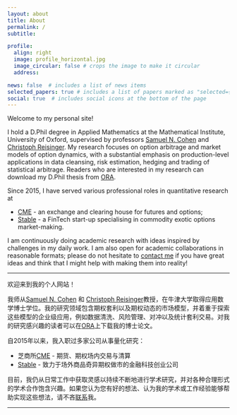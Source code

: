 ```yaml
---
layout: about
title: About
permalink: /
subtitle:

profile:
  align: right
  image: profile_horizontal.jpg
  image_circular: false # crops the image to make it circular
  address:

news: false  # includes a list of news items
selected_papers: true # includes a list of papers marked as "selected={true}"
social: true  # includes social icons at the bottom of the page
---
```


Welcome to my personal site!

I hold a D.Phil degree in Applied Mathematics at the Mathematical Institute,
University of Oxford, supervised by professors [Samuel N. Cohen](https://people.maths.ox.ac.uk/cohens/index.html) and [Christoph Reisinger](https://people.maths.ox.ac.uk/reisinge/).
My research focuses on option arbitrage and market models of option dynamics,
with a substantial emphasis on production-level applications in data cleansing,
risk estimation, hedging and trading of statistical arbitrage. Readers who are interested in my research can download my D.Phil thesis from [ORA](https://ora.ox.ac.uk/objects/uuid:2b623ff5-0b7b-4950-828b-1b35b91e4537).

Since 2015, I have served various professional roles in quantitative research at
- [CME](https://www.cmegroup.com/) - an exchange and clearing house for futures and options;
- [Stable](https://www.stableprice.com/) - a FinTech start-up specialising in commodity exotic options market-making.

I am continuously doing academic research with ideas inspired by challenges in my daily work. I am also open for academic collaborations in reasonable formats; please do not hesitate to [contact me](mailto:wangsheng.victor@gmail.com) if you have great ideas and think that I might help with making them into reality!

---

欢迎来到我的个人网站！

我师从[Samuel N. Cohen](https://people.maths.ox.ac.uk/cohens/index.html) 和 [Christoph Reisinger](https://people.maths.ox.ac.uk/reisinge/)教授，在牛津大学取得应用数学博士学位。我的研究领域包含期权套利以及期权动态的市场模型，并着重于探索这些模型的企业级应用，例如数据清洗、风险管理、对冲以及统计套利交易。对我的研究感兴趣的读者可以在[ORA](https://ora.ox.ac.uk/objects/uuid:2b623ff5-0b7b-4950-828b-1b35b91e4537)上下载我的博士论文。

自2015年以来，我入职过多家公司从事量化研究：

- 芝商所[CME](https://www.cmegroup.com/) - 期货、期权场内交易与清算
- [Stable](https://www.stableprice.com/) - 致力于场外商品奇异期权做市的金融科技创业公司

目前，我仍从日常工作中获取灵感以持续不断地进行学术研究，并对各种合理形式的学术合作饱含兴趣。如果您认为您有好的想法、认为我的学术或工作经验能够帮助实现这些想法，请不吝[联系](mailto:wangsheng.victor@gmail.com)我。

---
